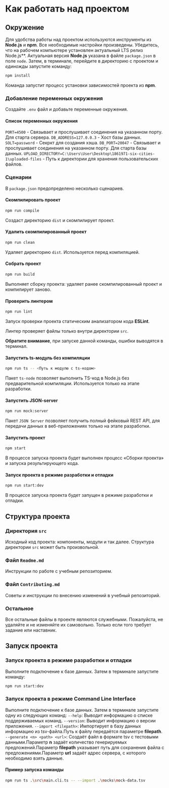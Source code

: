 # Как работать над проектом

## Окружение

Для удобства работы над проектом используются инструменты из **Node.js** и **npm**. Все необходимые настройки произведены. Убедитесь, что на рабочем компьютере установлен актуальный LTS релиз Node.js**. Актуальная версия **Node.js** указана в файле `package.json` в поле `node`. Затем, в терминале, перейдите в директорию с проектом и _единожды_ запустите команду:

```bash
npm install
```

Команда запустит процесс установки зависимостей проекта из **npm**.

### Добавление переменных окружения
Создайте `.env` файл и добавьте переменные окружения.

#### Список переменных окружения

`PORT=4500` - Связывает и прослушивает соединения на указанном порту. Для старта сервера.
`DB_ADDRESS=127.0.0.3` - Хост базы данных.
`SOLT=password` - Секркт для создания хэша.
`DB_PORT=20047` - Связывает и прослушивает соединения на указанном порту. Для старта базы данных.
`UPLOAD_DIRECTORY=C:\Users\User\Desktop\1861971-six-cities-1\uploaded-files` - Путь к директории для хранения пользовательских файлов.

### Сценарии

В `package.json` предопределено несколько сценариев.

#### Скомпилировать проект

```bash
npm run compile
```

Создаст директорию `dist` и скомпилирует проект.

#### Удалить скомпилированный проект

```bash
npm run clean
```

Удаляет директорию `dist`. Используется перед компиляцией.

#### Собрать проект

```bash
npm run build
```

Выполняет сборку проекта: удаляет ранее скомпилированный проект и компилирует заново.

#### Проверить линтером

```bash
npm run lint
```

Запуск проверки проекта статическим анализатором кода **ESLint**.

Линтер проверяет файлы только внутри директории `src`.

**Обратите внимание**, при запуске данной команды, ошибки выводятся в терминал.

#### Запустить ts-модуль без компиляции

```bash
npm run ts -- <Путь к модулю с ts-кодом>
```

Пакет `ts-node` позволяет выполнить TS-код в Node.js без предварительной компиляции. Используется только на этапе разработки.

#### Запустить JSON-server

```bash
npm run mock:server
```

Пакет `JSON Server` позволяет получить полный фейковый REST API, для передачи данных в веб-приложениях только на этапе разработки.

#### Запустить проект

```bash
npm start
```

В процессе запуска проекта будет выполнен процесс «Сборки проекта» и запуска результирующего кода.

#### Запуск проекта в режиме разработки и отладки

```bash
npm run start:dev
```
В процессе запуска проекта будет запущен в режиме разработки и отладки.

## Структура проекта

### Директория `src`

Исходный код проекта: компоненты, модули и так далее. Структура директории `src` может быть произвольной.

### Файл `Readme.md`

Инструкции по работе с учебным репозиторием.

### Файл `Contributing.md`

Советы и инструкции по внесению изменений в учебный репозиторий.

### Остальное

Все остальные файлы в проекте являются служебными. Пожалуйста, не удаляйте и не изменяйте их самовольно. Только если того требует задание или наставник.

## Запуск проекта
### Запуск проекта в режиме разработки и отладки

Выполните подключение к базе данных. Затем в терминале запустите команду:

```bash
npm run start:dev
```

### Запуск проекта в режиме Command Line Interface

Выполните подключение к базе данных. Затем в терминале запустите одну из следующих команд:
`--help`: Выводит информацию о списке поддерживаемых команд.
`--version`: Выводит информацию о версии приложения.
`--import <filepath>`: Импортирует в базу данных информацию из tsv-файла.Путь к файлу передаётся параметре **filepath**.
`--generate <n> <path> <url>`: Создаёт файл в формате tsv с тестовыми данными.Параметр **n** задаёт количество генерируемых предложений.Параметр **filepath** указывает путь для сохранения файла с предложениями.Параметр **url** задаёт адрес сервера, с которого необходимо взять данные.

#### Пример запуска команды
 
 ```bash
npm run ts .\src\main.cli.ts -- --import .\mocks\mock-data.tsv
```
